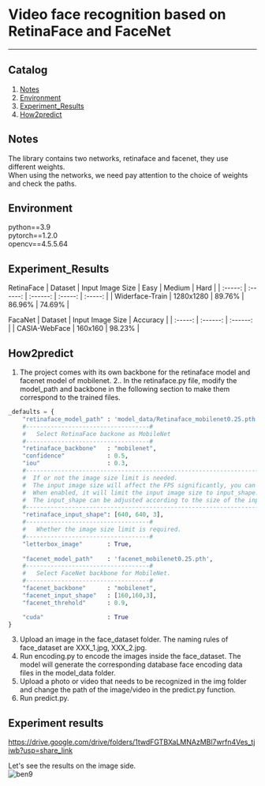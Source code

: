 # Video face recognition based on RetinaFace and FaceNet

---

## Catalog
1. [Notes](#Notes)
2. [Environment](#Environment)
3. [Experiment_Results](#Experiment_Results)
4. [How2predict](#How2predict)

## Notes
The library contains two networks, retinaface and facenet, they use different weights.    
When using the networks, we need pay attention to the choice of weights and check the paths.      

## Environment
python==3.9  
pytorch==1.2.0  
opencv==4.5.5.64

## Experiment_Results
RetinaFace
| Dataset |  Input Image Size | Easy | Medium | Hard |
| :-----: |  :------: | :------: | :-----: | :-----: |
| Widerface-Train | 1280x1280 | 89.76% | 86.96% | 74.69% |

FacaNet
| Dataset | Input Image Size | Accuracy |
| :-----: | :------: | :------: |
| CASIA-WebFace | 160x160 | 98.23% |


## How2predict
1. The project comes with its own backbone for the retinaface model and facenet model of mobilenet. 
2.. In the retinaface.py file, modify the model_path and backbone in the following section to make them correspond to the trained files.  
```python
_defaults = {
    "retinaface_model_path" : 'model_data/Retinaface_mobilenet0.25.pth',
    #-----------------------------------#
    #   Select RetinaFace backone as MobileNet
    #-----------------------------------#
    "retinaface_backbone"   : "mobilenet",
    "confidence"            : 0.5,
    "iou"                   : 0.3,
    #----------------------------------------------------------------------#
    #  If or not the image size limit is needed.
    #  The input image size will affect the FPS significantly, you can reduce the input_shape if you want to speed up the detection speed.
    #  When enabled, it will limit the input image size to input_shape. otherwise, use the original image for prediction.
    #  The input_shape can be adjusted according to the size of the input image, note that it is a multiple of 32, e.g. [640, 640, 3]
    #----------------------------------------------------------------------#
    "retinaface_input_shape": [640, 640, 3],
    #-----------------------------------#
    #   Whether the image size limit is required.
    #-----------------------------------#
    "letterbox_image"       : True,
    
    "facenet_model_path"    : 'facenet_mobilenet0.25.pth',
    #-----------------------------------#
    #   Select FaceNet backbone for MobileNet.
    #-----------------------------------#
    "facenet_backbone"      : "mobilenet",
    "facenet_input_shape"   : [160,160,3],
    "facenet_threhold"      : 0.9,

    "cuda"                  : True
}
```
3. Upload an image in the face_dataset folder. The naming rules of face_dataset are XXX_1.jpg, XXX_2.jpg.
4. Run encoding.py to encode the images inside the face_dataset. The model will generate the corresponding database face encoding data files in the model_data folder.
5. Upload a photo or video that needs to be recognized in the img folder and change the path of the image/video in the predict.py function.
6. Run predict.py.

## Experiment results
https://drive.google.com/drive/folders/1twdFGTBXaLMNAzMBl7wrfn4Ves_tjiwb?usp=share_link

Let's see the results on the image side.  
![ben9](https://user-images.githubusercontent.com/90971979/206825165-6e61d4f0-0c7c-4c17-9b7c-cb411f34513b.jpg)
